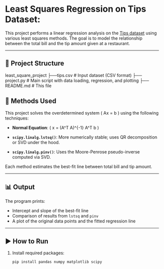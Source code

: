 # Least Squares Regression on Tips Dataset:

This project performs a linear regression analysis on the [Tips dataset](https://github.com/mwaskom/seaborn-data/blob/master/tips.csv) using various least squares methods. The goal is to model the relationship between the total bill and the tip amount given at a restaurant.

---

## 📁 Project Structure

least_square_project
├──tips.csv # Input dataset (CSV format)
├── project.py # Main script with data loading, regression, and plotting
├── README.md # This file

## 🔧 Methods Used

This project solves the overdetermined system \( Ax = b \) using the following techniques:

- **Normal Equation**:
  \( x = (A^T A)^{-1} A^T b \)

- **`scipy.linalg.lstsq()`**:
  More numerically stable; uses QR decomposition or SVD under the hood.

- **`scipy.linalg.pinv()`**:
  Uses the Moore-Penrose pseudo-inverse computed via SVD.

Each method estimates the best-fit line between total bill and tip amount.

---

## 📊 Output

The program prints:
- Intercept and slope of the best-fit line
- Comparison of results from `lstsq` and `pinv`
- A plot of the original data points and the fitted regression line

---

## ▶️ How to Run

1. Install required packages:
   ```bash
   pip install pandas numpy matplotlib scipy
